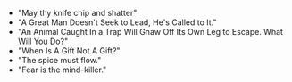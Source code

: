 - "May thy knife chip and shatter"
- "A Great Man Doesn't Seek to Lead, He's Called to It."
- "An Animal Caught In a Trap Will Gnaw Off Its Own Leg to Escape. What Will You Do?"
- "When Is A Gift Not A Gift?"
- "The spice must flow."
- "Fear is the mind-killer."
